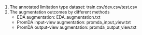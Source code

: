 1. The annotated limitation type dataset: train.csv/dev.csv/test.csv
2. The augmentation outcomes by different methods
   * EDA augmentation: EDA_augmentation.txt
   * PromDA input-view augmentation: promda_input_view.txt
   * PromDA output-view augmentation: promda_output_view.txt

